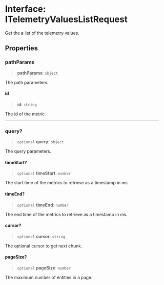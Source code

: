 # Interface: ITelemetryValuesListRequest

Get the a list of the telemetry values.

## Properties

### pathParams

> **pathParams**: `object`

The path parameters.

#### id

> **id**: `string`

The id of the metric.

***

### query?

> `optional` **query**: `object`

The query parameters.

#### timeStart?

> `optional` **timeStart**: `number`

The start time of the metrics to retrieve as a timestamp in ms.

#### timeEnd?

> `optional` **timeEnd**: `number`

The end time of the metrics to retrieve as a timestamp in ms.

#### cursor?

> `optional` **cursor**: `string`

The optional cursor to get next chunk.

#### pageSize?

> `optional` **pageSize**: `number`

The maximum number of entities in a page.
